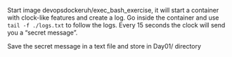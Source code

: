 Start image devopsdockeruh/exec_bash_exercise, it will start a container with clock-like features and create a log. Go inside the container and use `tail -f ./logs.txt` to follow the logs. Every 15 seconds the clock will send you a “secret message”.

Save the secret message in a text file and store in Day01/ directory


